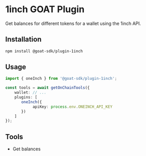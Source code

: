 # 1inch GOAT Plugin

Get balances for different tokens for a wallet using the 1inch API.

## Installation
```bash
npm install @goat-sdk/plugin-1inch
```

## Usage
```typescript
import { oneInch } from '@goat-sdk/plugin-1inch';

const tools = await getOnChainTools({
    wallet: // ...
    plugins: [
       oneInch({
            apiKey: process.env.ONEINCH_API_KEY
       })
    ]
});
```

## Tools
* Get balances
